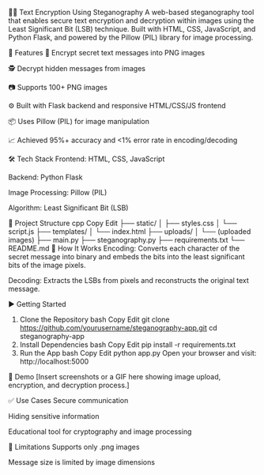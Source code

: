 🕵️‍♂️ Text Encryption Using Steganography
A web-based steganography tool that enables secure text encryption and decryption within images using the Least Significant Bit (LSB) technique. Built with HTML, CSS, JavaScript, and Python Flask, and powered by the Pillow (PIL) library for image processing.

🚀 Features
🔐 Encrypt secret text messages into PNG images

🕵️ Decrypt hidden messages from images

📷 Supports 100+ PNG images

⚙️ Built with Flask backend and responsive HTML/CSS/JS frontend

📦 Uses Pillow (PIL) for image manipulation

📈 Achieved 95%+ accuracy and <1% error rate in encoding/decoding

🛠️ Tech Stack
Frontend: HTML, CSS, JavaScript

Backend: Python Flask

Image Processing: Pillow (PIL)

Algorithm: Least Significant Bit (LSB)

📂 Project Structure
cpp
Copy
Edit
├── static/
│   ├── styles.css
│   └── script.js
├── templates/
│   └── index.html
├── uploads/
│   └── (uploaded images)
├── main.py
├── steganography.py
├── requirements.txt
└── README.md
🧪 How It Works
Encoding: Converts each character of the secret message into binary and embeds the bits into the least significant bits of the image pixels.

Decoding: Extracts the LSBs from pixels and reconstructs the original text message.

▶️ Getting Started
1. Clone the Repository
bash
Copy
Edit
git clone https://github.com/yourusername/steganography-app.git
cd steganography-app
2. Install Dependencies
bash
Copy
Edit
pip install -r requirements.txt
3. Run the App
bash
Copy
Edit
python app.py
Open your browser and visit: http://localhost:5000

📸 Demo
[Insert screenshots or a GIF here showing image upload, encryption, and decryption process.]

✅ Use Cases
Secure communication

Hiding sensitive information

Educational tool for cryptography and image processing

📌 Limitations
Supports only .png images

Message size is limited by image dimensions
